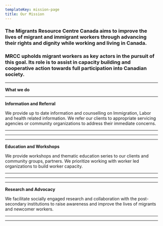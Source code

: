 ```yaml
---
templateKey: mission-page
title: Our Mission
---
```

### The Migrants Resource Centre Canada aims to improve the lives of migrant and immigrant workers through advancing their rights and dignity while working and living in Canada.

### MRCC upholds migrant workers as key actors in the pursuit of this goal. Its role is to assist in capacity building and cooperative action towards full participation into Canadian society.

****

**What we do** 

- - -

**Information and Referral** 

We provide up to date information and counselling on Immigration, Labor and health related information. We refer our clients to appropriate servicing agencies or community organizations to address their immediate concerns. 

- - -

- - -

- - -

**Education and Workshops**

We provide workshops and thematic education series to our clients and community groups, partners. We prioritize working with worker led organizations to build worker capacity. 

- - -

- - -

- - -

**Research and Advocacy** 

We facilitate socially engaged research and collaboration with the post-secondary institutions to raise awareness and improve the lives of migrants and newcomer workers. 

- - -

- - -
